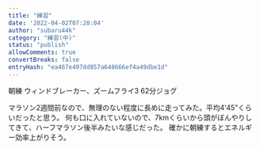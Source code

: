 ```yaml
---
title: "練習"
date: '2022-04-02T07:28:04'
author: "subaru44k"
category: "練習(中)"
status: "publish"
allowComments: true
convertBreaks: false
entryHash: "ea467e497dd857a648666ef4a49dbe1d"
---
```

朝練
ウィンドブレーカー、ズームフライ3
62分ジョグ

マラソン2週間前なので、無理のない程度に長めに走ってみた。平均4'45"くらいだったと思う。
何も口に入れていないので、7kmくらいから頭がぼんやりしてきて、ハーフマラソン後半みたいな感じだった。
確かに朝練するとエネルギー効率上がりそう。
